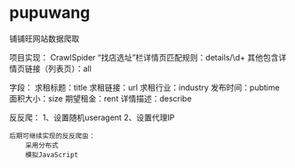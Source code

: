 # pupuwang
铺铺旺网站数据爬取

项目实现：
    CrawlSpider
    “找店选址”栏详情页匹配规则：details/\d+
    其他包含详情页链接（列表页）：all
    
字段：
    求租标题：title
    求租链接：url
    求租行业：industry
    发布时间：pubtime
    面积大小：size
    期望租金：rent
    详情描述：describe
    
反反爬：
    1、设置随机useragent
    2、设置代理IP
    
    后期可继续实现的反反爬虫：
        采用分布式
        模拟JavaScript
